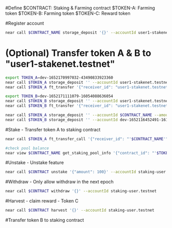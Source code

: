 #Define
$CONTRACT: Staking & Farming contract
$TOKEN-A: Farming token
$TOKEN-B: Farming token
$TOKEN-C: Reward token

#Register account
```sh
near call $CONTRACT_NAME storage_deposit '{}' --accountId user1-stakenet.testnet --deposit 1
```

# (Optional) Transfer token A & B to "user1-stakenet.testnet"
```sh
export TOKEN_A=dev-1652170997032-43490833923360
near call $TOKEN_A storage_deposit '' --accountId user1-stakenet.testnet --amount 0.00125
near call $TOKEN_A ft_transfer '{"receiver_id": "user1-stakenet.testnet", "amount": "100000000000000000"}' --accountId $TOKEN_A --amount 0.000000000000000000000001

export TOKEN_B=dev-1652171111079-16054088636054
near call $TOKEN_B storage_deposit '' --accountId user1-stakenet.testnet --amount 0.00125
near call $TOKEN_B ft_transfer '{"receiver_id": "user1-stakenet.testnet", "amount": "100000000000000000"}' --accountId $TOKEN_B --amount 0.000000000000000000000001

near call $TOKEN_A storage_deposit '' --accountId $CONTRACT_NAME --amount 0.00125
near call $TOKEN_B storage_deposit '' --accountId dev-1652116452491-16143624595494 --amount 0.00125
```
#Stake - Transfer token A to staking contract
```sh
near call $TOKEN_A ft_transfer_call '{"receiver_id": "'$CONTRACT_NAME'", "amount": "100", "msg": ""}' --accountId user1-stakenet.testnet --depositYocto 1 --gas 300000000000000

#check pool balance
near view $CONTRACT_NAME get_staking_pool_info '{"contract_id": "'$TOKEN_A'"}' 
```

#Unstake - Unstake feature 
```sh
near call $CONTRACT unstake '{"amount": 100}' --accountId staking-user.testnet

``` 

#Withdraw - Only allow withdraw in the next epoch
```sh
near call $CONTRACT withdraw '{}' --accountId staking-user.testnet
```

#Harvest - claim reward - Token C
```sh
near call $CONTRACT harvest '{}' --accountId staking-user.testnet
```

#Transfer token B to staking contract
